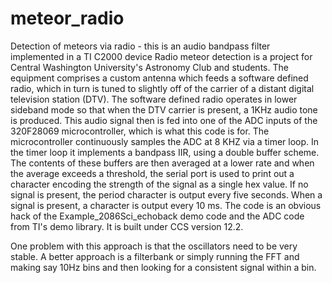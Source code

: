# meteor_radio
Detection of meteors via radio - this is an audio bandpass filter implemented in a TI C2000 device
Radio meteor detection is a project for Central Washington University's Astronomy Club and students.
The equipment comprises a custom antenna which feeds a software defined radio, which in turn is tuned 
to slightly off of the carrier of a distant digital television station (DTV). The software defined radio
operates in lower sideband mode so that when the DTV carrier is present, a 1KHz audio tone is produced.
This audio signal then is fed into one of the ADC inputs of the 320F28069 microcontroller, which is 
what this code is for. The microcontroller continuously samples the ADC at 8 KHZ via a timer loop. In
the timer loop it implements a bandpass IIR, using a double buffer scheme. The contents of these buffers
are then averaged at a lower rate and when the average exceeds a threshold, the serial port is used to
print out a character encoding the strength of the signal as a single hex value. If no signal is present,
the period character is output every five seconds. When a signal is present, a character is output every
10 ms.
The code is an obvious hack of the Example_2086Sci_echoback demo code and the ADC code from TI's demo
library. It is built under CCS version 12.2.

One problem with this approach is that the oscillators need to be very stable. A better approach is a 
filterbank or simply running the FFT and making say 10Hz bins and then looking for a consistent
signal within a bin. 
